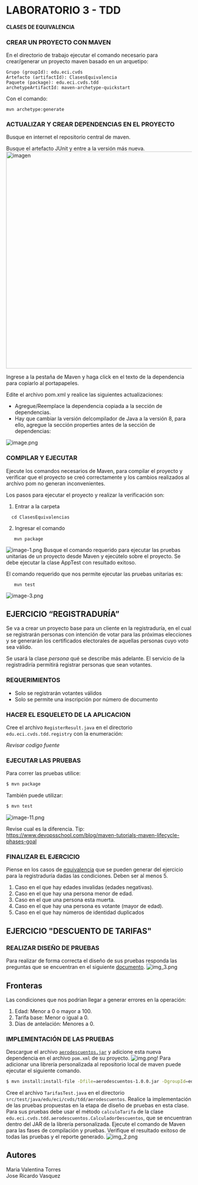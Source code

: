 # LABORATORIO 3 - TDD

#### CLASES DE EQUIVALENCIA

### CREAR UN PROYECTO CON MAVEN
En el directorio de trabajo ejecutar el comando necesario para crear/generar un proyecto maven basado en un arquetipo:
```
Grupo (groupId): edu.eci.cvds
Artefacto (artifactId): ClasesEquivalencia
Paquete (package): edu.eci.cvds.tdd
archetypeArtifactId: maven-archetype-quickstart
```
Con el comando: 
```
mvn archetype:generate
```


### ACTUALIZAR Y CREAR DEPENDENCIAS EN EL PROYECTO

Busque en internet el repositorio central de maven.

Busque el artefacto JUnit y entre a la versión más nueva.
<img width="588" alt="imagen" src="https://github.com/PDSW-ECI/labs/assets/4140058/5d18fa63-a6e4-40f9-af24-2589e8a3372e">

Ingrese a la pestaña de Maven y haga click en el texto de la dependencia para copiarlo al portapapeles.

Edite el archivo pom.xml y realice las siguientes actualizaciones:
- Agregue/Reemplace la dependencia copiada a la sección de dependencias.
- Hay que cambiar la versión delcompilador de Java a la versión 8, para ello, agregue la sección properties antes de la sección de dependencias:

![image.png](imagenes%2Fimage.png)

### COMPILAR Y EJECUTAR
Ejecute los comandos necesarios de Maven, para compilar el proyecto y verificar que el proyecto se creó correctamente y los cambios realizados al archivo pom no generan inconvenientes.

Los pasos para ejecutar el proyecto y realizar la verificación son:

 1. Entrar a la carpeta 
 ```
   cd ClasesEquivalencias
``` 
 2. Ingresar el comando
```
   mvn package
```
![image-1.png](imagenes%2Fimage-1.png)
Busque el comando requerido para ejecutar las pruebas unitarias de un proyecto desde Maven y ejecútelo sobre el proyecto. Se debe ejecutar la clase AppTest con resultado exitoso.

El comando requerido que nos permite ejecutar las pruebas unitarias es:
```
   mvn test
``` 
![image-3.png](imagenes%2Fimage-3.png)

## EJERCICIO “REGISTRADURÍA”
Se va a crear un proyecto base para un cliente en la registraduría, en el cual se registrarán personas con intención de votar para las próximas
elecciones y se generarán los certificados electorales de aquellas personas cuyo voto sea válido.

Se usará la clase *persona* qué se describe más adelante. El servicio de la registradiría permitirá registrar personas que sean votantes.

### REQUERIMIENTOS
- Solo se registrarán votantes válidos
- Solo se permite una inscripción por número de documento

### HACER EL ESQUELETO DE LA APLICACION
Cree el archivo `RegisterResult.java` en el directorio `edu.eci.cvds.tdd.registry` con la enumeración:

*Revisar codigo fuente*

### EJECUTAR LAS PRUEBAS

Para correr las pruebas utilice:
```sh
$ mvn package
```
También puede utilizar:
```sh
$ mvn test
```
![image-11.png](imagenes%2Fimage-11.png)

Revise cual es la diferencia. Tip: https://www.devopsschool.com/blog/maven-tutorials-maven-lifecycle-phases-goal

### FINALIZAR EL EJERCICIO
Piense en los casos de [equivalencia](https://prezi.com/-jp_rqhov1nn/particiones-o-clases-de-equivalencia/) que se pueden generar del ejercicio para la registraduría dadas las condiciones. Deben ser al menos 5.

1. Caso en el que hay edades invalidas (edades negativas).
2. Caso en el que hay una persona menor de edad.
3. Caso en el que una persona esta muerta.
4. Caso en el que hay una persona es votante (mayor de edad).
5. Caso en el que hay números de identidad duplicados


## EJERCICIO "DESCUENTO DE TARIFAS"

### REALIZAR DISEÑO DE PRUEBAS
Para realizar de forma correcta el diseño de sus pruebas responda las preguntas que se encuentran en el siguiente [documento](https://campusvirtual.escuelaing.edu.co/moodle/pluginfile.php/142929/mod_assign/intro/EjercicioClasesEquivalencia.pdf).
![img_3.png](imagenes%2Fimg_3.png)

## Fronteras

Las condiciones que nos podrian llegar a generar errores en la operación:

1. Edad: Menor a 0 o mayor a 100.
2. Tarifa base: Menor o igual a 0.
3. Dias de antelación: Menores a 0.

### IMPLEMENTACIÓN DE LAS PRUEBAS
Descargue el archivo [`aerodescuentos.jar`](https://campusvirtual.escuelaing.edu.co/moodle/pluginfile.php/142929/mod_assign/intro/aerodescuentos-1.0.0.jar) y adicione esta nueva dependencia en el archivo `pom.xml` de su proyecto.
![img.png](imagenes/img.png)!
Para adicionar una librería personalizada al repositorio local de maven puede ejecutar el siguiente comando.
```  ```

```sh
$ mvn install:install-file -Dfile=aerodescuentos-1.0.0.jar -DgroupId=edu.eci.cvds -DartifactId=aerodescuentos -Dversion=1.0.0 -Dpackaging=jar
```
Cree el archivo `TarifasTest.java` en el directorio `src/test/java/edu/eci/cvds/tdd/aerodescuentos`.
Realice la implementación de las pruebas propuestas en la etapa de diseño de pruebas en esta clase. Para sus pruebas debe usar el método `calculoTarifa` de la clase `edu.eci.cvds.tdd.aerodescuentos.CalculadorDescuentos`, que se encuentran dentro del JAR de la librería personalizada.
Ejecute el comando de Maven para las fases de compilación y pruebas. Verifique el resultado exitoso de todas las pruebas y el reporte generado.
![img_2.png](imagenes%2Fimg_2.png)


## Autores

Maria Valentina Torres\
Jose Ricardo Vasquez


